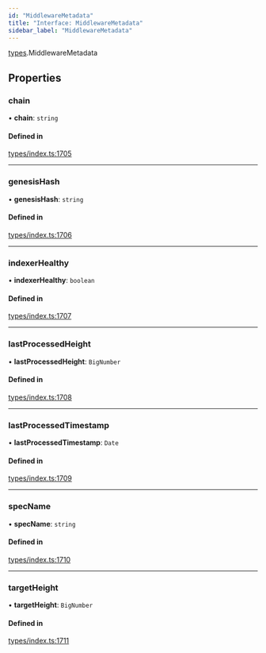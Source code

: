 ```yaml
---
id: "MiddlewareMetadata"
title: "Interface: MiddlewareMetadata"
sidebar_label: "MiddlewareMetadata"
---
```


[types](../../../modules/Types/Types.md).MiddlewareMetadata

## Properties

### chain

• **chain**: `string`

#### Defined in

[types/index.ts:1705](https://github.com/PolymeshAssociation/polymesh-sdk/blob/968f8d70c/src/types/index.ts#L1705)

___

### genesisHash

• **genesisHash**: `string`

#### Defined in

[types/index.ts:1706](https://github.com/PolymeshAssociation/polymesh-sdk/blob/968f8d70c/src/types/index.ts#L1706)

___

### indexerHealthy

• **indexerHealthy**: `boolean`

#### Defined in

[types/index.ts:1707](https://github.com/PolymeshAssociation/polymesh-sdk/blob/968f8d70c/src/types/index.ts#L1707)

___

### lastProcessedHeight

• **lastProcessedHeight**: `BigNumber`

#### Defined in

[types/index.ts:1708](https://github.com/PolymeshAssociation/polymesh-sdk/blob/968f8d70c/src/types/index.ts#L1708)

___

### lastProcessedTimestamp

• **lastProcessedTimestamp**: `Date`

#### Defined in

[types/index.ts:1709](https://github.com/PolymeshAssociation/polymesh-sdk/blob/968f8d70c/src/types/index.ts#L1709)

___

### specName

• **specName**: `string`

#### Defined in

[types/index.ts:1710](https://github.com/PolymeshAssociation/polymesh-sdk/blob/968f8d70c/src/types/index.ts#L1710)

___

### targetHeight

• **targetHeight**: `BigNumber`

#### Defined in

[types/index.ts:1711](https://github.com/PolymeshAssociation/polymesh-sdk/blob/968f8d70c/src/types/index.ts#L1711)
